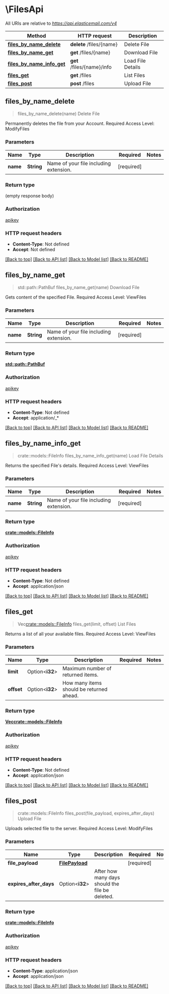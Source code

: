 # \FilesApi

All URIs are relative to *https://api.elasticemail.com/v4*

Method | HTTP request | Description
------------- | ------------- | -------------
[**files_by_name_delete**](FilesApi.md#files_by_name_delete) | **delete** /files/{name} | Delete File
[**files_by_name_get**](FilesApi.md#files_by_name_get) | **get** /files/{name} | Download File
[**files_by_name_info_get**](FilesApi.md#files_by_name_info_get) | **get** /files/{name}/info | Load File Details
[**files_get**](FilesApi.md#files_get) | **get** /files | List Files
[**files_post**](FilesApi.md#files_post) | **post** /files | Upload File



## files_by_name_delete

> files_by_name_delete(name)
Delete File

Permanently deletes the file from your Account. Required Access Level: ModifyFiles

### Parameters


Name | Type | Description  | Required | Notes
------------- | ------------- | ------------- | ------------- | -------------
**name** | **String** | Name of your file including extension. | [required] |

### Return type

 (empty response body)

### Authorization

[apikey](../README.md#apikey)

### HTTP request headers

- **Content-Type**: Not defined
- **Accept**: Not defined

[[Back to top]](#) [[Back to API list]](../README.md#documentation-for-api-endpoints) [[Back to Model list]](../README.md#documentation-for-models) [[Back to README]](../README.md)


## files_by_name_get

> std::path::PathBuf files_by_name_get(name)
Download File

Gets content of the specified File. Required Access Level: ViewFiles

### Parameters


Name | Type | Description  | Required | Notes
------------- | ------------- | ------------- | ------------- | -------------
**name** | **String** | Name of your file including extension. | [required] |

### Return type

[**std::path::PathBuf**](std::path::PathBuf.md)

### Authorization

[apikey](../README.md#apikey)

### HTTP request headers

- **Content-Type**: Not defined
- **Accept**: application/_*

[[Back to top]](#) [[Back to API list]](../README.md#documentation-for-api-endpoints) [[Back to Model list]](../README.md#documentation-for-models) [[Back to README]](../README.md)


## files_by_name_info_get

> crate::models::FileInfo files_by_name_info_get(name)
Load File Details

Returns the specified File's details. Required Access Level: ViewFiles

### Parameters


Name | Type | Description  | Required | Notes
------------- | ------------- | ------------- | ------------- | -------------
**name** | **String** | Name of your file including extension. | [required] |

### Return type

[**crate::models::FileInfo**](FileInfo.md)

### Authorization

[apikey](../README.md#apikey)

### HTTP request headers

- **Content-Type**: Not defined
- **Accept**: application/json

[[Back to top]](#) [[Back to API list]](../README.md#documentation-for-api-endpoints) [[Back to Model list]](../README.md#documentation-for-models) [[Back to README]](../README.md)


## files_get

> Vec<crate::models::FileInfo> files_get(limit, offset)
List Files

Returns a list of all your available files. Required Access Level: ViewFiles

### Parameters


Name | Type | Description  | Required | Notes
------------- | ------------- | ------------- | ------------- | -------------
**limit** | Option<**i32**> | Maximum number of returned items. |  |
**offset** | Option<**i32**> | How many items should be returned ahead. |  |

### Return type

[**Vec<crate::models::FileInfo>**](FileInfo.md)

### Authorization

[apikey](../README.md#apikey)

### HTTP request headers

- **Content-Type**: Not defined
- **Accept**: application/json

[[Back to top]](#) [[Back to API list]](../README.md#documentation-for-api-endpoints) [[Back to Model list]](../README.md#documentation-for-models) [[Back to README]](../README.md)


## files_post

> crate::models::FileInfo files_post(file_payload, expires_after_days)
Upload File

Uploads selected file to the server. Required Access Level: ModifyFiles

### Parameters


Name | Type | Description  | Required | Notes
------------- | ------------- | ------------- | ------------- | -------------
**file_payload** | [**FilePayload**](FilePayload.md) |  | [required] |
**expires_after_days** | Option<**i32**> | After how many days should the file be deleted. |  |

### Return type

[**crate::models::FileInfo**](FileInfo.md)

### Authorization

[apikey](../README.md#apikey)

### HTTP request headers

- **Content-Type**: application/json
- **Accept**: application/json

[[Back to top]](#) [[Back to API list]](../README.md#documentation-for-api-endpoints) [[Back to Model list]](../README.md#documentation-for-models) [[Back to README]](../README.md)

